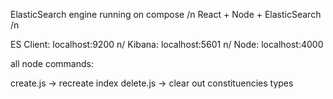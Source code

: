 ElasticSearch engine running on compose /n
React + Node + ElasticSearch /n

ES Client: localhost:9200 n/
Kibana: localhost:5601 n/
Node: localhost:4000


all node commands:

create.js -> recreate index
delete.js -> clear out constituencies types



